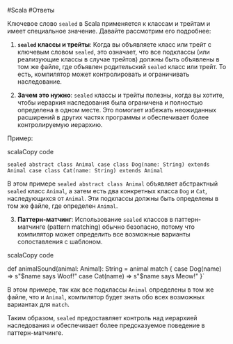 
#Scala 
#Ответы 

Ключевое слово `sealed` в Scala применяется к классам и трейтам и имеет специальное значение. Давайте рассмотрим его подробнее:

1. **`sealed` классы и трейты**: Когда вы объявляете класс или трейт с ключевым словом `sealed`, это означает, что все подклассы (или реализующие классы в случае трейтов) должны быть объявлены в том же файле, где объявлен родительский `sealed` класс или трейт. То есть, компилятор может контролировать и ограничивать наследование.
    
2. **Зачем это нужно**: `sealed` классы и трейты полезны, когда вы хотите, чтобы иерархия наследования была ограничена и полностью определена в одном месте. Это помогает избежать неожиданных расширений в других частях программы и обеспечивает более контролируемую иерархию.
    

Пример:

scalaCopy code

`sealed abstract class Animal case class Dog(name: String) extends Animal case class Cat(name: String) extends Animal`

В этом примере `sealed abstract class Animal` объявляет абстрактный `sealed` класс `Animal`, а затем есть два конкретных класса `Dog` и `Cat`, наследующихся от `Animal`. Эти подклассы должны быть определены в том же файле, где определен `Animal`.

3. **Паттерн-матчинг**: Использование `sealed` классов в паттерн-матчинге (pattern matching) обычно безопасно, потому что компилятор может определить все возможные варианты сопоставления с шаблоном.

scalaCopy code

def animalSound(animal: Animal): String = animal match { 
case Dog(name) => s"$name says Woof!"   
case Cat(name) => s"$name says Meow!"
}`

В этом примере, так как все подклассы `Animal` определены в том же файле, что и `Animal`, компилятор будет знать обо всех возможных вариантах для `match`.

Таким образом, `sealed` предоставляет контроль над иерархией наследования и обеспечивает более предсказуемое поведение в паттерн-матчинге.
